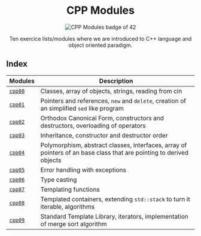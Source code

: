 <div align="center">
	<h1>CPP Modules</h1>
	<img src="https://i.imgur.com/tRBvCcf.png" alt="CPP Modules badge of 42"/>
	<p align="center">Ten exercice lists/modules where we are introduced to C++ language and object oriented paradigm.</p>
</div>

## Index
| Modules | Description |
|---------|-------------|
|[`cpp00`](https://github.com/alissonmarcs/cpp/tree/main/cpp00)| Classes, array of objects, strings, reading from cin |
|[`cpp01`](https://github.com/alissonmarcs/cpp/tree/main/cpp01)| Pointers and references, `new` and `delete`, creation of an simplified `sed` like program |
|[`cpp02`](https://github.com/alissonmarcs/cpp/tree/main/cpp02)| Orthodox Canonical Form, constructors and destructors, overloading of operators |
|[`cpp03`](https://github.com/alissonmarcs/cpp/tree/main/cpp03)| Inheritance, constructor and destructor order |
|[`cpp04`](https://github.com/alissonmarcs/cpp/tree/main/cpp04)| Polymorphism, abstract classes, interfaces, array of pointers of an base class that are pointing to derived objects |
|[`cpp05`](https://github.com/alissonmarcs/cpp/tree/main/cpp05)| Error handling with exceptions |
|[`cpp06`](https://github.com/alissonmarcs/cpp/tree/main/cpp06)| Type casting |
|[`cpp07`](https://github.com/alissonmarcs/cpp/tree/main/cpp07)| Templating functions |
|[`cpp08`](https://github.com/alissonmarcs/cpp/tree/main/cpp08)| Templated containers, extending `std::stack` to turn it iterable, algorithms |
|[`cpp09`](https://github.com/alissonmarcs/cpp/tree/main/cpp09)| Standard Template Library, iterators, implementation of merge sort algorithm |